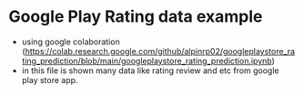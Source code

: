 # Google Play Rating data example

- using google colaboration (https://colab.research.google.com/github/alpinrp02/googleplaystore_rating_prediction/blob/main/googleplaystore_rating_prediction.ipynb)
- in this file is shown many data like rating review and etc from google play store app.

